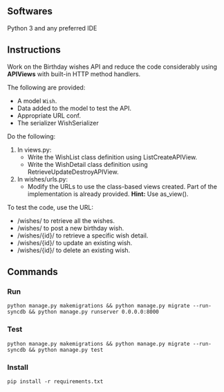 ## Softwares
Python 3 and any preferred IDE
## Instructions
Work on the Birthday wishes API and reduce the code considerably using **APIViews** with    built-in HTTP method handlers.

The following are provided:

* A model `Wish`.
* Data added to the model to test the&nbsp;API.
* Appropriate URL conf.
* The serializer WishSerializer

Do the following:

1. In views.py:
    * Write the WishList class definition using ListCreateAPIView.
    * Write the WishDetail class definition using RetrieveUpdateDestroyAPIView.
2. In wishes/urls.py:
    * Modify the URLs to use the class-based views created. Part of the implementation is already provided.
	**Hint:** Use as_view().

To test the code, use the URL:
* /wishes/ to retrieve all the wishes.
* /wishes/ to post a new birthday wish.
* /wishes/{id}/ to retrieve a specific wish detail.
* /wishes/{id}/ to update an existing wish.
* /wishes/{id}/ to delete an existing wish.
## Commands
### Run
`python manage.py makemigrations && python manage.py migrate --run-syncdb && python manage.py runserver 0.0.0.0:8000`
### Test
`python manage.py makemigrations && python manage.py migrate --run-syncdb && python manage.py test`
### Install
`pip install -r requirements.txt`